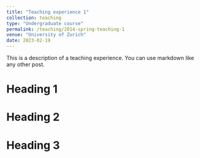 ```yaml
---
title: "Teaching experience 1"
collection: teaching
type: "Undergraduate course"
permalink: /teaching/2014-spring-teaching-1
venue: "University of Zurich"
date: 2023-02-19 
---
```


This is a description of a teaching experience. You can use markdown like any other post.

Heading 1
======

Heading 2
======

Heading 3
======
